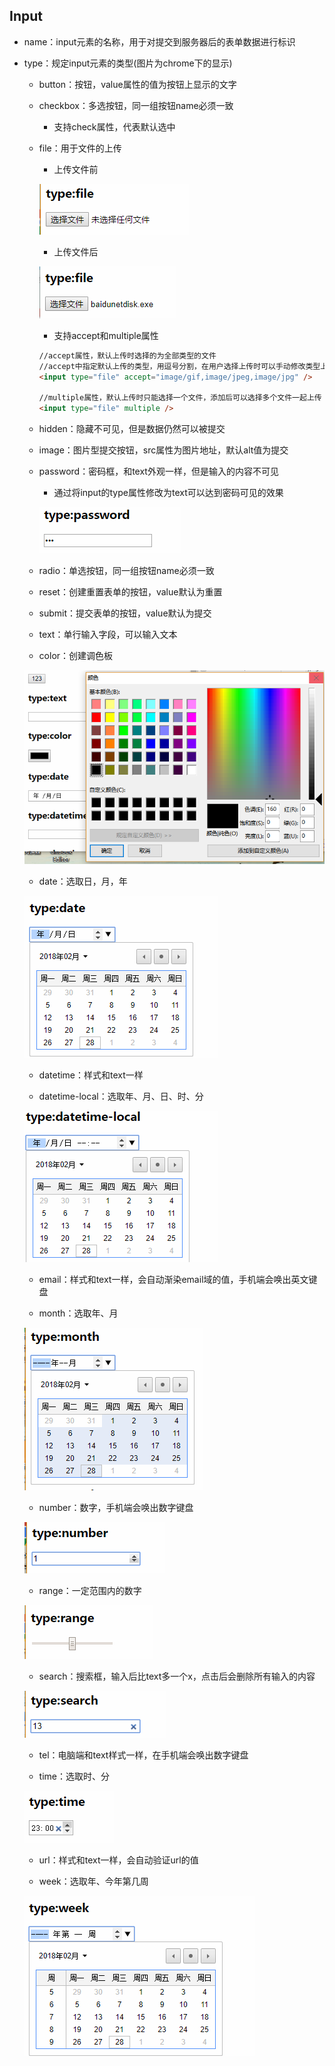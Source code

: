## Input

* name：input元素的名称，用于对提交到服务器后的表单数据进行标识

* type：规定input元素的类型\(图片为chrome下的显示\)

  * button：按钮，value属性的值为按钮上显示的文字

  * checkbox：多选按钮，同一组按钮name必须一致

    * 支持check属性，代表默认选中

  * file：用于文件的上传

    * 上传文件前

    ![](/assets/label_input_file_prev.png)

    * 上传文件后

    ![](/assets/label_input_file_next.png)

    * 支持accept和multiple属性

    ```markdown
    //accept属性，默认上传时选择的为全部类型的文件
    //accept中指定默认上传的类型，用逗号分割，在用户选择上传时可以手动修改类型上传，不会报错
    <input type="file" accept="image/gif,image/jpeg,image/jpg" />

    //multiple属性，默认上传时只能选择一个文件，添加后可以选择多个文件一起上传
    <input type="file" multiple />
    ```

  * hidden：隐藏不可见，但是数据仍然可以被提交

  * image：图片型提交按钮，src属性为图片地址，默认alt值为提交

  * password：密码框，和text外观一样，但是输入的内容不可见

    * 通过将input的type属性修改为text可以达到密码可见的效果

    ![](/assets/label_input_password.png)

  * radio：单选按钮，同一组按钮name必须一致

  * reset：创建重置表单的按钮，value默认为重置

  * submit：提交表单的按钮，value默认为提交

  * text：单行输入字段，可以输入文本

  * color：创建调色板

  ![](/assets/label_input_color.png)

  * date：选取日，月，年

  ![](/assets/label_input_date.png)

  * datetime：样式和text一样

  * datetime-local：选取年、月、日、时、分

  ![](/assets/label_input_datetime_local.png)

  * email：样式和text一样，会自动渐染email域的值，手机端会唤出英文键盘

  * month：选取年、月

  ![](/assets/label_input_month.png)

  * number：数字，手机端会唤出数字键盘

  ![](/assets/label_input_number.png)

  * range：一定范围内的数字

  ![](/assets/label_input_range.png)

  * search：搜索框，输入后比text多一个x，点击后会删除所有输入的内容

  ![](/assets/label_input_search.png)

  * tel：电脑端和text样式一样，在手机端会唤出数字键盘

  * time：选取时、分

  ![](/assets/label_input_time.png)

  * url：样式和text一样，会自动验证url的值

  * week：选取年、今年第几周

  ![](/assets/label_input_week.png)



